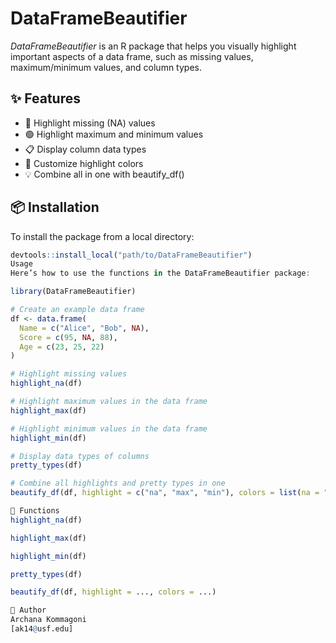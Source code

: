  # DataFrameBeautifier

*DataFrameBeautifier* is an R package that helps you visually highlight important aspects of a data frame, such as missing values, maximum/minimum values, and column types.

## ✨ Features
- 🔴 Highlight missing (NA) values
- 🟢 Highlight maximum and minimum values
- 📋 Display column data types
- 🌈 Customize highlight colors
- 💡 Combine all in one with beautify_df()

## 📦 Installation

To install the package from a local directory:

```r
devtools::install_local("path/to/DataFrameBeautifier")
Usage
Here’s how to use the functions in the DataFrameBeautifier package:

library(DataFrameBeautifier)

# Create an example data frame
df <- data.frame(
  Name = c("Alice", "Bob", NA),
  Score = c(95, NA, 88),
  Age = c(23, 25, 22)
)

# Highlight missing values
highlight_na(df)

# Highlight maximum values in the data frame
highlight_max(df)

# Highlight minimum values in the data frame
highlight_min(df)

# Display data types of columns
pretty_types(df)

# Combine all highlights and pretty types in one
beautify_df(df, highlight = c("na", "max", "min"), colors = list(na = "red", max = "lightgreen", min = "lightblue"))

📁 Functions
highlight_na(df)

highlight_max(df)

highlight_min(df)

pretty_types(df)

beautify_df(df, highlight = ..., colors = ...)

👤 Author
Archana Kommagoni
[ak14@usf.edu]
